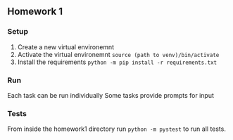 ## Homework 1

### Setup
1. Create a new virtual environemnt
2. Activate the virtual environemnt
``` source (path to venv)/bin/activate ```
3. Install the requirements
``` python -m pip install -r requirements.txt ```

### Run
Each task can be run individually 
Some tasks provide prompts for input

### Tests
From inside the homework1 directory run
``` python -m pystest ```
to run all tests.